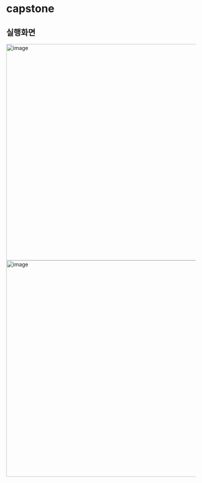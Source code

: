 # capstone

## 실행화면
<img width="575" alt="image" src="https://user-images.githubusercontent.com/70687318/234491512-ef2760de-9583-430a-9da6-aaee21330606.png">
<img width="575" alt="image" src="https://user-images.githubusercontent.com/70687318/234491520-9c52e4aa-5fcc-41db-9111-4541122fd29c.png">
